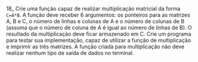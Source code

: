 18_ Crie uma função capaz de realizar 
multiplicação matricial da forma `C=A*B`. 
A função deve receber 6 argumentos: 
os ponteiros para as matrizes A, B e C, 
o número de linhas e colunas de A e o 
número de colunas de B (assuma que o 
número de coluna de A é igual ao 
número de linhas de B). O resultado 
da multiplicação deve ficar armazenado 
em C. Crie um programa para testar sua 
implementação, capaz de utilizar a função 
de multiplicação e imprimir as três matrizes. 
A função criada para multiplicação não 
deve realizar nenhum tipo de saída 
de dados no terminal.
